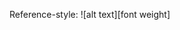 Reference-style: 
![alt text][font weight]

[logo]: https://https://github.com/Inpulsgor/library/font-weight/font-weight.png "Logo Title Text 2"
